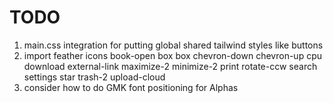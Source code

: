 # TODO

1. main.css integration for putting global shared tailwind styles like buttons
2. import feather icons book-open
box
box
chevron-down
chevron-up
cpu
download
external-link
maximize-2
minimize-2
print
rotate-ccw
search
settings
star
trash-2
upload-cloud
3. consider how to do GMK font positioning for Alphas
